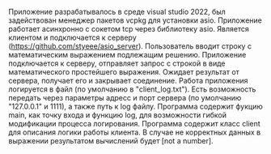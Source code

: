 Приложение разрабатывалось в среде visual studio 2022, был задействован менеджер пакетов vcpkg для установки asio.
Приложение работает асинхронно с сокетом tcp через библиотеку asio.
Является клиентом и подключается к серверу (https://github.com/styeee/asio_server).
Пользователь вводит строку с математическим выражением подлежащим решению.
Приложение подключается к серверу, отправляет запрос с строкой в виде математического простейшего выражения.
Ожидает результат от сервера, получает его и закрывает соединение.
Работа приложения логируется в файл (по умолчанию в "client_log.txt").
Есть возможность передать через параметры адресс и порт сервера (по умолчанию "127.0.0.1" и 1111), а также путь к log файлу.
Программа содержит фукцию main, как точку входа и функцию log, для возможности гибкой модификации процесса логирования.
Программа содержит класс client для описания логики работы клиента.
В случае не корректных данных в выражении результатом вычислений будет [not a number].
